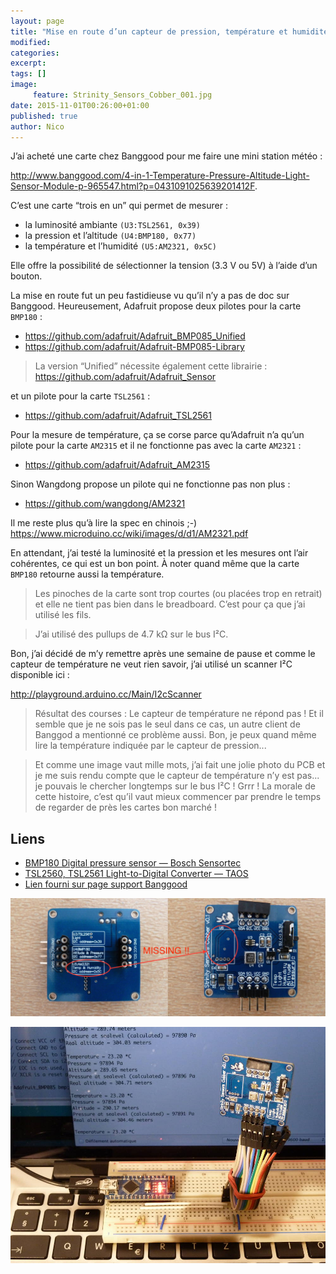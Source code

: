 ```yaml
---
layout: page
title: "Mise en route d’un capteur de pression, température et humidité <em>Strinity Sensors Cobber</em> I²C"
modified:
categories:
excerpt:
tags: []
image:
     feature: Strinity_Sensors_Cobber_001.jpg
date: 2015-11-01T00:26:00+01:00
published: true
author: Nico
---
```




J’ai acheté une carte chez Banggood pour me faire une mini station météo :

<http://www.banggood.com/4-in-1-Temperature-Pressure-Altitude-Light-Sensor-Module-p-965547.html?p=0431091025639201412F>.

C’est une carte “trois en un” qui permet de mesurer :

- la luminosité ambiante `(U3:TSL2561, 0x39)`
- la pression et l’altitude `(U4:BMP180, 0x77)`
- la température et l’humidité `(U5:AM2321, 0x5C)`

Elle offre la possibilité de sélectionner la tension (3.3 V ou 5V) à l’aide d’un bouton.

La mise en route fut un peu fastidieuse vu qu’il n’y a pas de doc sur Banggood. Heureusement, Adafruit propose deux pilotes pour la carte `BMP180` :

- <https://github.com/adafruit/Adafruit_BMP085_Unified>
- <https://github.com/adafruit/Adafruit-BMP085-Library>

> La version “Unified” nécessite également cette librairie :
<https://github.com/adafruit/Adafruit_Sensor>

et un pilote pour la carte `TSL2561` :

- <https://github.com/adafruit/Adafruit_TSL2561>

Pour la mesure de température, ça se corse parce qu’Adafruit n’a qu’un pilote pour la carte `AM2315` et il ne fonctionne pas avec la carte `AM2321` :

- <https://github.com/adafruit/Adafruit_AM2315>

Sinon Wangdong propose un pilote qui ne fonctionne pas non plus :

- <https://github.com/wangdong/AM2321>

Il me reste plus qu’à lire la spec en chinois ;-) <https://www.microduino.cc/wiki/images/d/d1/AM2321.pdf>

En attendant, j’ai testé la luminosité et la pression et les mesures ont l’air cohérentes, ce qui est un bon point. À noter quand même que la carte `BMP180` retourne aussi la température.

> Les pinoches de la carte sont trop courtes (ou placées trop en retrait) et elle ne tient pas bien dans le breadboard. C’est pour ça que j’ai utilisé les fils.

> J’ai utilisé des pullups de 4.7 kΩ sur le bus I²C.

Bon, j’ai décidé de m’y remettre après une semaine de pause et comme le capteur de température ne veut rien savoir, j’ai utilisé un scanner I²C disponible ici :

<http://playground.arduino.cc/Main/I2cScanner>

> Résultat des courses : Le capteur de température ne répond pas ! Et il semble que je ne sois pas le seul dans ce cas, un autre client de Banggod a mentionné ce problème aussi. Bon, je peux quand même lire la température indiquée par le capteur de pression...

> Et comme une image vaut mille mots, j’ai fait une jolie photo du PCB et je me suis rendu compte que le capteur de température n’y est pas... je pouvais le chercher longtemps sur le bus I²C ! Grrr ! La morale de cette histoire, c’est qu’il vaut mieux commencer par prendre le temps de regarder de près les cartes bon marché !


## Liens

- [BMP180 Digital pressure sensor — Bosch Sensortec](/files/2015-11-01-Strinity_Sensors_Cobber/BST-BMP180-DS000-09.pdf)
- [TSL2560, TSL2561 Light-to-Digital Converter — TAOS](/files/2015-11-01-Strinity_Sensors_Cobber/TSL2561.pdf)
- [Lien fourni sur page support Banggood](http://pan.baidu.com/s/1qWjYtqs)

<!--
<figure class="half">
	<a href="/files/2015-11-01-Strinity_Sensors_Cobber/Strinity_Sensors_Cobber_002.jpg">
		<img src="/files/2015-11-01-Strinity_Sensors_Cobber/Strinity_Sensors_Cobber_002_low_res.jpg" alt="image" />
	</a>
	<a href="/files/2015-11-01-Strinity_Sensors_Cobber/Strinity_Sensors_Cobber_003.jpg">
		<img src="/files/2015-11-01-Strinity_Sensors_Cobber/Strinity_Sensors_Cobber_003_low_res.jpg" alt="image" />
	</a>
</figure>
-->

![](/files/2015-11-01-Strinity_Sensors_Cobber/Strinity_Sensors_Cobber_004_low_res.jpg)

![](/files/2015-11-01-Strinity_Sensors_Cobber/Strinity_Sensors_Cobber_001.jpg)
